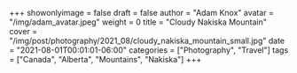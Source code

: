 +++
showonlyimage = false
draft = false
author = "Adam Knox"
avatar = "/img/adam_avatar.jpeg"
weight = 0
title = "Cloudy Nakiska Mountain"
cover = "/img/post/photography/2021_08/cloudy_nakiska_mountain_small.jpg"
date = "2021-08-01T00:01:01-06:00"
categories = ["Photography", "Travel"]
tags = ["Canada", "Alberta", "Mountains", "Nakiska"]
+++
<!--more-->
